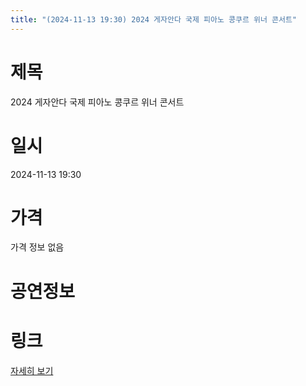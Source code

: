 ```yaml
---
title: "(2024-11-13 19:30) 2024 게자안다 국제 피아노 콩쿠르 위너 콘서트"
---
```


# 제목
2024 게자안다 국제 피아노 콩쿠르 위너 콘서트

# 일시
2024-11-13 19:30

# 가격
가격 정보 없음

# 공연정보
  
  


# 링크
[자세히 보기](https://www.sac.or.kr/site/main/show/show_view?SN=68500 "https://www.sac.or.kr/site/main/show/show_view?SN=68500")
